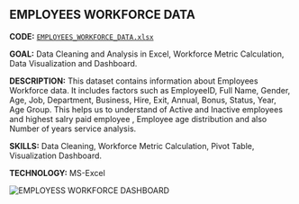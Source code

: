 ## **EMPLOYEES WORKFORCE DATA**

  **CODE:** [`EMPLOYEES_WORKFORCE_DATA.xlsx`](https://github.com/user-attachments/files/19470592/Employee.Workforce.Data.xlsx)

  **GOAL:** Data Cleaning and Analysis in Excel, Workforce Metric Calculation, Data Visualization and Dashboard.

  **DESCRIPTION:** This dataset contains information about Employees Workforce data. It includes factors such as EmployeeID, Full Name, Gender, Age, Job, 
                   Department, Business, Hire, Exit, Annual, Bonus, Status, Year, Age Group. This helps us to understand of Active and Inactive employees and 
                   highest salry paid employee , Employee age distribution and also Number of years service analysis.

  **SKILLS:** Data Cleaning, Workforce Metric Calculation, Pivot Table, Visualization Dashboard.

  **TECHNOLOGY:** MS-Excel

  ![EMPLOYESS WORKFORCE DASHBOARD](https://github.com/user-attachments/assets/073b81f7-11ad-4f4c-a1b1-94c3365a1743)

  
